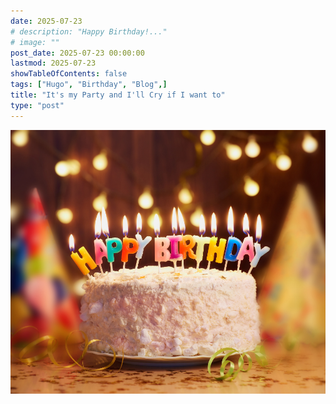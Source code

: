 ```yaml
---
date: 2025-07-23
# description: "Happy Birthday!..."
# image: ""
post_date: 2025-07-23 00:00:00
lastmod: 2025-07-23
showTableOfContents: false
tags: ["Hugo", "Birthday", "Blog",]
title: "It's my Party and I'll Cry if I want to"
type: "post"
---
```


![](assets/20250723_185351_Birthday-Cake-1.webp)
